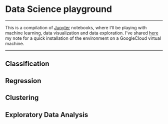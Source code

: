 # Data Science playground
-----
This is a compilation of [Jupyter](jupyter.org) notebooks, where I'll be playing with machine learning, data visualization and data exploration.
I've shared [here](installation.md) my note for a quick installation of the environment on a GoogleCloud virtual machine.


-----

## Classification

## Regression

## Clustering

## Exploratory Data Analysis
